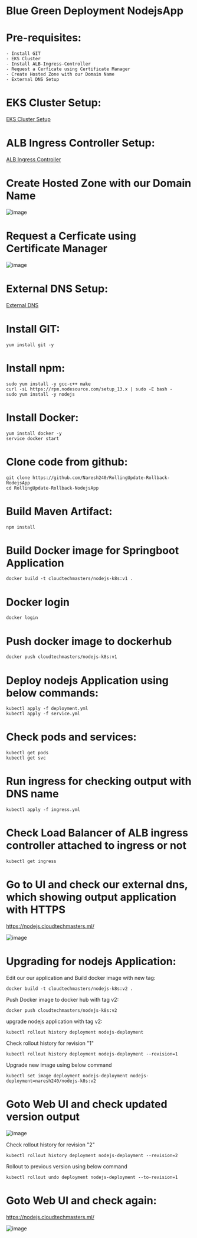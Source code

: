 # Blue Green Deployment NodejsApp

# Pre-requisites:
    - Install GIT
    - EKS Cluster
    - Install ALB-Ingress-Controller
    - Request a Cerficate using Certificate Manager
    - Create Hosted Zone with our Domain Name
    - External DNS Setup
# EKS Cluster Setup:
  [EKS Cluster Setup](https://github.com/Naresh240/eks-cluster-setup/blob/main/README.md)
# ALB Ingress Controller Setup:
  [ALB Ingress Controller](https://github.com/Naresh240/ALB-Ingress-Controller-Setup/blob/main/README.md)
# Create Hosted Zone with our Domain Name
![image](https://user-images.githubusercontent.com/58024415/94990966-7e2fd380-059d-11eb-8285-a82353f38c1a.png)
# Request a Cerficate using Certificate Manager
![image](https://user-images.githubusercontent.com/58024415/94990930-301ad000-059d-11eb-9c5d-8ee47d494f82.png)
# External DNS Setup:
  [External DNS](https://github.com/Naresh240/External-DNS-Setup-Kubernetes/tree/main)
# Install GIT:
    yum install git -y
# Install npm:
    sudo yum install -y gcc-c++ make
    curl -sL https://rpm.nodesource.com/setup_13.x | sudo -E bash -
    sudo yum install -y nodejs
# Install Docker:
    yum install docker -y
    service docker start
# Clone code from github:
    git clone https://github.com/Naresh240/RollingUpdate-Rollback-NodejsApp
    cd RollingUpdate-Rollback-NodejsApp
# Build Maven Artifact:
    npm install
# Build Docker image for Springboot Application
    docker build -t cloudtechmasters/nodejs-k8s:v1 .
# Docker login
    docker login
# Push docker image to dockerhub
    docker push cloudtechmasters/nodejs-k8s:v1
# Deploy nodejs Application using below commands:
    kubectl apply -f deployment.yml
    kubectl apply -f service.yml
# Check pods and services:
    kubectl get pods
    kubectl get svc
# Run ingress for checking output with DNS name
    kubectl apply -f ingress.yml
# Check Load Balancer of ALB ingress controller attached to ingress or not
    kubectl get ingress
# Go to UI and check our external dns, which showing output application with HTTPS
  https://nodejs.cloudtechmasters.ml/
  
![image](https://user-images.githubusercontent.com/58024415/95006082-dc040000-061d-11eb-8fd6-da6c80216c54.png)
# Upgrading for nodejs Application:
Edit our our application and Build docker image with new tag:
    
    docker build -t cloudtechmasters/nodejs-k8s:v2 .

Push Docker image to docker hub with tag v2:

    docker push cloudtechmasters/nodejs-k8s:v2

upgrade nodejs application with tag v2:
    
    kubectl rollout history deployment nodejs-deployment
    
Check rollout history for revision "1"
    
    kubectl rollout history deployment nodejs-deployment --revision=1
    
Upgrade new image using below command
    
    kubectl set image deployment nodejs-deployment nodejs-deployment=naresh240/nodejs-k8s:v2
    
# Goto Web UI and check updated version output
![image](https://user-images.githubusercontent.com/58024415/95006858-854ef400-0626-11eb-8250-9a5d4a559e11.png)

Check rollout history for revision "2"

    kubectl rollout history deployment nodejs-deployment --revision=2
  
 Rollout to previous version using below command 
    
    kubectl rollout undo deployment nodejs-deployment --to-revision=1
    
# Goto Web UI and check again:
  https://nodejs.cloudtechmasters.ml/
  
![image](https://user-images.githubusercontent.com/58024415/95006993-fa6ef900-0627-11eb-8269-66299b56f504.png)

